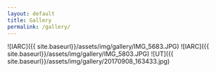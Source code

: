 ```yaml
---
layout: default
title: Gallery
permalink: /gallery/
---
```


![IARC]({{ site.baseurl}}/assets/img/gallery/IMG_5683.JPG)
![IARC]({{ site.baseurl}}/assets/img/gallery/IMG_5803.JPG)
![UT]({{ site.baseurl}}/assets/img/gallery/20170908_163433.jpg)
